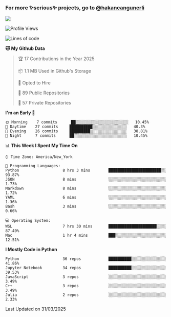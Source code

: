 ### For more ✨serious✨ projects, go to [@hakancangunerli](https://github.com/hakancangunerli)

![](https://github-readme-stats.vercel.app/api/top-langs/?username=johngunerli&layout=compact&hide=jupyter%20notebook,tex,html,shell,CSS,Ruby,Makefile,EmberScript,MATLAB,C&langs_count=6&exclude_repo=2015-csharp,gt_code,gsu_code,uga_code,uga_robotics)

<!--START_SECTION:waka-->
![Profile Views](http://img.shields.io/badge/Profile%20Views-0-blue)

![Lines of code](https://img.shields.io/badge/From%20Hello%20World%20I%27ve%20Written-481197%20lines%20of%20code-blue)

**🐱 My Github Data** 

> 🏆 17 Contributions in the Year 2025
 > 
> 📦 1.1 MB Used in Github's Storage 
 > 
> 💼 Opted to Hire
 > 
> 📜 89 Public Repositories 
 > 
> 🔑 57 Private Repositories  
 > 
**I'm an Early 🐤** 

```text
🌞 Morning    7 commits      ██░░░░░░░░░░░░░░░░░░░░░░░   10.45% 
🌆 Daytime    27 commits     ██████████░░░░░░░░░░░░░░░   40.3% 
🌃 Evening    26 commits     █████████░░░░░░░░░░░░░░░░   38.81% 
🌙 Night      7 commits      ██░░░░░░░░░░░░░░░░░░░░░░░   10.45%

```


📊 **This Week I Spent My Time On** 

```text
⌚︎ Time Zone: America/New_York

💬 Programming Languages: 
Python                   8 hrs 3 mins        ███████████████████████░░   93.87% 
JSON                     8 mins              ░░░░░░░░░░░░░░░░░░░░░░░░░   1.73% 
Markdown                 8 mins              ░░░░░░░░░░░░░░░░░░░░░░░░░   1.72% 
YAML                     6 mins              ░░░░░░░░░░░░░░░░░░░░░░░░░   1.36% 
Bash                     3 mins              ░░░░░░░░░░░░░░░░░░░░░░░░░   0.66%

💻 Operating System: 
WSL                      7 hrs 30 mins       █████████████████████░░░░   87.49% 
Mac                      1 hr 4 mins         ███░░░░░░░░░░░░░░░░░░░░░░   12.51%

```

**I Mostly Code in Python** 

```text
Python                   36 repos            ██████████░░░░░░░░░░░░░░░   41.86% 
Jupyter Notebook         34 repos            ██████████░░░░░░░░░░░░░░░   39.53% 
JavaScript               3 repos             ░░░░░░░░░░░░░░░░░░░░░░░░░   3.49% 
C++                      3 repos             ░░░░░░░░░░░░░░░░░░░░░░░░░   3.49% 
Julia                    2 repos             ░░░░░░░░░░░░░░░░░░░░░░░░░   2.33%

```



 Last Updated on 31/03/2025
<!--END_SECTION:waka-->


